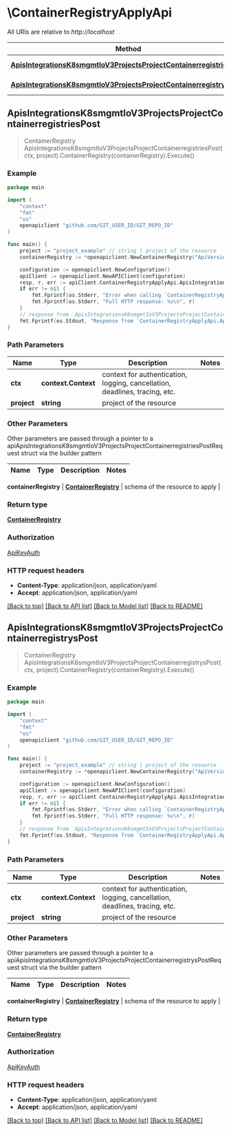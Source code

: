 # \ContainerRegistryApplyApi

All URIs are relative to *http://localhost*

Method | HTTP request | Description
------------- | ------------- | -------------
[**ApisIntegrationsK8smgmtIoV3ProjectsProjectContainerregistriesPost**](ContainerRegistryApplyApi.md#ApisIntegrationsK8smgmtIoV3ProjectsProjectContainerregistriesPost) | **Post** /apis/integrations.k8smgmt.io/v3/projects/{project}/containerregistries | 
[**ApisIntegrationsK8smgmtIoV3ProjectsProjectContainerregistrysPost**](ContainerRegistryApplyApi.md#ApisIntegrationsK8smgmtIoV3ProjectsProjectContainerregistrysPost) | **Post** /apis/integrations.k8smgmt.io/v3/projects/{project}/containerregistrys | 



## ApisIntegrationsK8smgmtIoV3ProjectsProjectContainerregistriesPost

> ContainerRegistry ApisIntegrationsK8smgmtIoV3ProjectsProjectContainerregistriesPost(ctx, project).ContainerRegistry(containerRegistry).Execute()





### Example

```go
package main

import (
    "context"
    "fmt"
    "os"
    openapiclient "github.com/GIT_USER_ID/GIT_REPO_ID"
)

func main() {
    project := "project_example" // string | project of the resource
    containerRegistry := *openapiclient.NewContainerRegistry("ApiVersion_example", "Kind_example", *openapiclient.NewMetadata("Name_example", "Project_example"), *openapiclient.NewContainerRegistrySpec()) // ContainerRegistry | schema of the resource to apply

    configuration := openapiclient.NewConfiguration()
    apiClient := openapiclient.NewAPIClient(configuration)
    resp, r, err := apiClient.ContainerRegistryApplyApi.ApisIntegrationsK8smgmtIoV3ProjectsProjectContainerregistriesPost(context.Background(), project).ContainerRegistry(containerRegistry).Execute()
    if err != nil {
        fmt.Fprintf(os.Stderr, "Error when calling `ContainerRegistryApplyApi.ApisIntegrationsK8smgmtIoV3ProjectsProjectContainerregistriesPost``: %v\n", err)
        fmt.Fprintf(os.Stderr, "Full HTTP response: %v\n", r)
    }
    // response from `ApisIntegrationsK8smgmtIoV3ProjectsProjectContainerregistriesPost`: ContainerRegistry
    fmt.Fprintf(os.Stdout, "Response from `ContainerRegistryApplyApi.ApisIntegrationsK8smgmtIoV3ProjectsProjectContainerregistriesPost`: %v\n", resp)
}
```

### Path Parameters


Name | Type | Description  | Notes
------------- | ------------- | ------------- | -------------
**ctx** | **context.Context** | context for authentication, logging, cancellation, deadlines, tracing, etc.
**project** | **string** | project of the resource | 

### Other Parameters

Other parameters are passed through a pointer to a apiApisIntegrationsK8smgmtIoV3ProjectsProjectContainerregistriesPostRequest struct via the builder pattern


Name | Type | Description  | Notes
------------- | ------------- | ------------- | -------------

 **containerRegistry** | [**ContainerRegistry**](ContainerRegistry.md) | schema of the resource to apply | 

### Return type

[**ContainerRegistry**](ContainerRegistry.md)

### Authorization

[ApiKeyAuth](../README.md#ApiKeyAuth)

### HTTP request headers

- **Content-Type**: application/json, application/yaml
- **Accept**: application/json, application/yaml

[[Back to top]](#) [[Back to API list]](../README.md#documentation-for-api-endpoints)
[[Back to Model list]](../README.md#documentation-for-models)
[[Back to README]](../README.md)


## ApisIntegrationsK8smgmtIoV3ProjectsProjectContainerregistrysPost

> ContainerRegistry ApisIntegrationsK8smgmtIoV3ProjectsProjectContainerregistrysPost(ctx, project).ContainerRegistry(containerRegistry).Execute()





### Example

```go
package main

import (
    "context"
    "fmt"
    "os"
    openapiclient "github.com/GIT_USER_ID/GIT_REPO_ID"
)

func main() {
    project := "project_example" // string | project of the resource
    containerRegistry := *openapiclient.NewContainerRegistry("ApiVersion_example", "Kind_example", *openapiclient.NewMetadata("Name_example", "Project_example"), *openapiclient.NewContainerRegistrySpec()) // ContainerRegistry | schema of the resource to apply

    configuration := openapiclient.NewConfiguration()
    apiClient := openapiclient.NewAPIClient(configuration)
    resp, r, err := apiClient.ContainerRegistryApplyApi.ApisIntegrationsK8smgmtIoV3ProjectsProjectContainerregistrysPost(context.Background(), project).ContainerRegistry(containerRegistry).Execute()
    if err != nil {
        fmt.Fprintf(os.Stderr, "Error when calling `ContainerRegistryApplyApi.ApisIntegrationsK8smgmtIoV3ProjectsProjectContainerregistrysPost``: %v\n", err)
        fmt.Fprintf(os.Stderr, "Full HTTP response: %v\n", r)
    }
    // response from `ApisIntegrationsK8smgmtIoV3ProjectsProjectContainerregistrysPost`: ContainerRegistry
    fmt.Fprintf(os.Stdout, "Response from `ContainerRegistryApplyApi.ApisIntegrationsK8smgmtIoV3ProjectsProjectContainerregistrysPost`: %v\n", resp)
}
```

### Path Parameters


Name | Type | Description  | Notes
------------- | ------------- | ------------- | -------------
**ctx** | **context.Context** | context for authentication, logging, cancellation, deadlines, tracing, etc.
**project** | **string** | project of the resource | 

### Other Parameters

Other parameters are passed through a pointer to a apiApisIntegrationsK8smgmtIoV3ProjectsProjectContainerregistrysPostRequest struct via the builder pattern


Name | Type | Description  | Notes
------------- | ------------- | ------------- | -------------

 **containerRegistry** | [**ContainerRegistry**](ContainerRegistry.md) | schema of the resource to apply | 

### Return type

[**ContainerRegistry**](ContainerRegistry.md)

### Authorization

[ApiKeyAuth](../README.md#ApiKeyAuth)

### HTTP request headers

- **Content-Type**: application/json, application/yaml
- **Accept**: application/json, application/yaml

[[Back to top]](#) [[Back to API list]](../README.md#documentation-for-api-endpoints)
[[Back to Model list]](../README.md#documentation-for-models)
[[Back to README]](../README.md)


